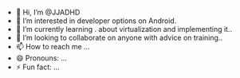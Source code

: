 - 👋 Hi, I’m @JJADHD
- 👀 I’m interested in developer options on Android.
- 🌱 I’m currently learning . about virtualization and implementing it..
- 💞️ I’m looking to collaborate on anyone with advice on training..
- 📫 How to reach me ...
- 😄 Pronouns: ...
- ⚡ Fun fact: ...

<!---
JJADHD/JJADHD is a ✨ special ✨ repository because its `README.md` (this file) appears on your GitHub profile.
You can click the Preview link to take a look at your changes.
--->
